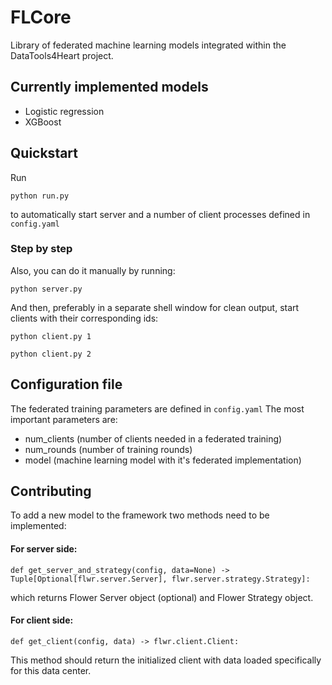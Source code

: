# FLCore
Library of federated machine learning models integrated within the DataTools4Heart project.

## Currently implemented models
 - Logistic regression
 - XGBoost

## Quickstart
Run 
```
python run.py
```
to automatically start server and a number of client processes defined in `config.yaml`

### Step by step
Also, you can do it manually by running:
```
python server.py
```
And then, preferably in a separate shell window for clean output, start clients with their corresponding ids:
```
python client.py 1
```
```
python client.py 2
```

## Configuration file
The federated training parameters are defined in ```config.yaml```
The most important parameters are:
 - num_clients (number of clients needed in a federated training)
 - num_rounds (number of training rounds)
 - model (machine learning model with it's federated implementation)

 ## Contributing
 To add a new model to the framework two methods need to be implemented:
 #### For server side:

 ```
 def get_server_and_strategy(config, data=None) -> Tuple[Optional[flwr.server.Server], flwr.server.strategy.Strategy]:
 ```
 which returns Flower Server object (optional) and Flower Strategy object.

#### For client side:

 ```
 def get_client(config, data) -> flwr.client.Client:

 ```
 This method should return the initialized client with data loaded specifically for this data center.



